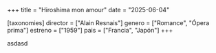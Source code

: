 +++
title = "Hiroshima mon amour"
date = "2025-06-04"

[taxonomies]
director = ["Alain Resnais"]
genero = ["Romance", "Ópera prima"]
estreno = ["1959"]
pais = ["Francia", "Japón"]
+++

asdasd
